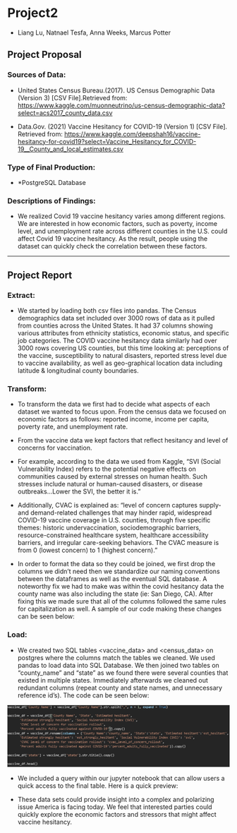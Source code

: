 # Project2

* Liang Lu, Natnael Tesfa, Anna Weeks, Marcus Potter



## Project Proposal

### Sources of Data:
* United States Census Bureau.(2017). US Census Demographic Data (Version 3) [CSV File].Retrieved from: https://www.kaggle.com/muonneutrino/us-census-demographic-data?select=acs2017_county_data.csv

* Data.Gov. (2021) Vaccine Hesitancy for COVID-19 (Version 1) [CSV File]. Retrieved from:
https://www.kaggle.com/deepshah16/vaccine-hesitancy-for-covid19?select=Vaccine_Hesitancy_for_COVID-19__County_and_local_estimates.csv

### Type of Final Production:
* *PostgreSQL Database

### Descriptions of Findings:
* We realized Covid 19 vaccine hesitancy varies among different regions. We are interested in how economic factors, such as poverty, income level, and unemployment rate across different counties in the U.S. could affect Covid 19 vaccine hesitancy. As the result, people using the dataset can quickly check the correlation between these factors.

___________________________



## Project Report

### Extract:
* We started by loading both csv files into pandas. The Census demographics data set included over 3000 rows of data as it pulled from counties across the United States. It had 37 columns showing various attributes from ethnicity statistics, economic status, and specific job categories. The COVID vaccine hesitancy data similarly had over 3000 rows covering US counties, but this time looking at: perceptions of the vaccine, susceptibility to natural disasters, reported stress level due to vaccine availability, as well as geo-graphical location data including latitude & longitudinal county boundaries.

### Transform:
* To transform the data we first had to decide what aspects of each dataset we wanted to focus upon. From the census data we focused on economic factors as follows: reported income, income per capita, poverty rate, and unemployment rate. 

* From the vaccine data we kept factors that reflect hesitancy and level of concerns for vaccination. 

* For example, according to the data we used from Kaggle, “SVI (Social Vulnerability Index) refers to the potential negative effects on communities caused by external stresses on human health. Such stresses include natural or human-caused disasters, or disease outbreaks...Lower the SVI, the better it is.” 

* Additionally, CVAC is explained as: “level of concern captures supply- and demand-related challenges that may hinder rapid, widespread COVID-19 vaccine coverage in U.S. counties, through five specific themes: historic undervaccination, sociodemographic barriers, resource-constrained healthcare system, healthcare accessibility barriers, and irregular care-seeking behaviors. The CVAC measure is from 0 (lowest concern) to 1 (highest concern).”

* In order to format the data so they could be joined, we first drop the columns we didn’t need then we standardize our naming conventions between the dataframes as well as the eventual SQL database. A noteworthy fix we had to make was within the covid hesitancy data the county name was also including the state (ie: San Diego, CA). After fixing this we made sure that all of the columns followed the same rules for capitalization as well. A sample of our code making these changes can be seen below:


### Load:
* We created two SQL tables <vaccine_data> and <census_data> on postgres where the columns match the tables we cleaned. We used pandas to load data into SQL Database. We then joined two tables on “county_name” and “state” as we found there were several counties that existed in multiple states. Immediately afterwards we cleaned out redundant columns (repeat county and state names, and unnecessary reference id’s). The code can be seen below: 

![jupyter notebook image](jupyter_pic.PNG "jupyter notebook image")


* We included a query within our jupyter notebook that can allow users a quick access to the final table. Here is a quick preview:

* These data sets could provide insight into a complex and polarizing issue America is facing today. We feel that interested parties could quickly explore the economic factors and stressors that might affect vaccine hesitancy.
